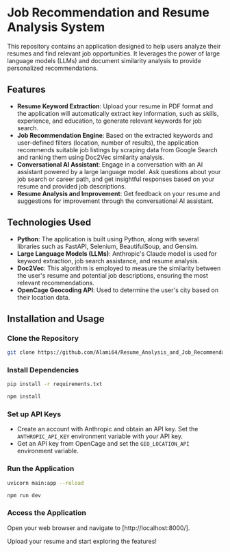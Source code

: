 # Job Recommendation and Resume Analysis System

This repository contains an application designed to help users analyze their resumes and find relevant job opportunities. It leverages the power of large language models (LLMs) and document similarity analysis to provide personalized recommendations.

## Features

* **Resume Keyword Extraction**: Upload your resume in PDF format and the application will automatically extract key information, such as skills, experience, and education, to generate relevant keywords for job search.
* **Job Recommendation Engine**: Based on the extracted keywords and user-defined filters (location, number of results), the application recommends suitable job listings by scraping data from Google Search and ranking them using Doc2Vec similarity analysis.
* **Conversational AI Assistant**: Engage in a conversation with an AI assistant powered by a large language model. Ask questions about your job search or career path, and get insightful responses based on your resume and provided job descriptions.
* **Resume Analysis and Improvement**: Get feedback on your resume and suggestions for improvement through the conversational AI assistant.

## Technologies Used

* **Python**: The application is built using Python, along with several libraries such as FastAPI, Selenium, BeautifulSoup, and Gensim.
* **Large Language Models (LLMs)**: Anthropic's Claude model is used for keyword extraction, job search assistance, and resume analysis.
* **Doc2Vec**: This algorithm is employed to measure the similarity between the user's resume and potential job descriptions, ensuring the most relevant recommendations.
* **OpenCage Geocoding API**: Used to determine the user's city based on their location data.

## Installation and Usage

### Clone the Repository

```bash
git clone https://github.com/Alami64/Resume_Analysis_and_Job_Recommendation_App.git
```

### Install Dependencies

```bash
pip install -r requirements.txt
```
```bash
npm install
```

### Set up API Keys

* Create an account with Anthropic and obtain an API key. Set the `ANTHROPIC_API_KEY` environment variable with your API key.
* Get an API key from OpenCage and set the `GEO_LOCATION_API` environment variable.

### Run the Application

```bash
uvicorn main:app --reload
```
```bash
npm run dev
```

### Access the Application

Open your web browser and navigate to [http://localhost:8000/].

Upload your resume and start exploring the features!
